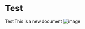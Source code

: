 # Test
Test
This is a new document
![image](https://github.com/user-attachments/assets/0e1c9275-822e-4f63-94ea-10ef86c62479)

